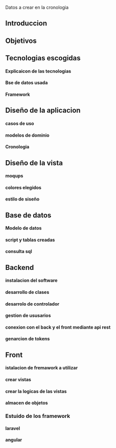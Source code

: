 Datos a crear en la cronologia 
## Introduccion
## Objetivos
## Tecnologias escogidas
#### Explicaicon de las tecnologias 
#### Bse de datos usada 
#### Framework
## Diseño de la aplicacion
#### casos de uso 
#### modelos de dominio
####  Cronologia
## Diseño de la vista
#### moqups
#### colores elegidos 
#### estilo de siseño
## Base de datos
#### Modelo de datos 
#### script y tablas creadas 
#### consulta sql
## Backend
#### instalacion del software
#### desarrollo de clases
#### desarrolo de controlador
#### gestion de ususarios
#### conexion con el back y el front mediante api rest
#### genarcion de tokens
## Front 
#### istalacion de fremawork  a utilizar 
#### crear vistas
#### crear la logicas de las vistas
#### almacen de objetos 
### Estuido de los framework 
#### laravel 
#### angular
